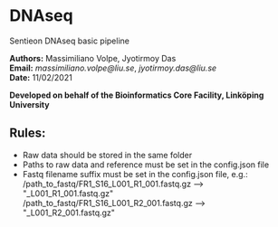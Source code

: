 # DNAseq
Sentieon DNAseq basic pipeline

__Authors:__ Massimiliano Volpe, Jyotirmoy Das\
__Email:__ _massimiliano.volpe@liu.se_, _jyotirmoy.das@liu.se_\
__Date:__ 11/02/2021

__Developed on behalf of the Bioinformatics Core Facility, Linköping University__

## Rules:
- Raw data should be stored in the same folder
- Paths to raw data and reference must be set in the config.json file
- Fastq filename suffix must be set in the config.json file, e.g.:\
  /path_to_fastq/FR1_S16_L001_R1_001.fastq.gz --> "_L001_R1_001.fastq.gz"\
  /path_to_fastq/FR1_S16_L001_R2_001.fastq.gz --> "_L001_R2_001.fastq.gz"
